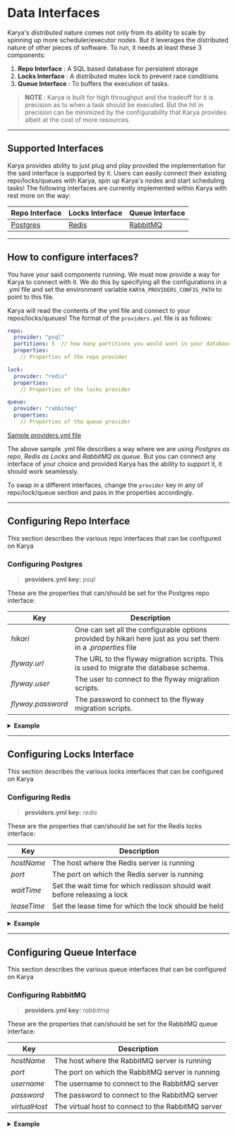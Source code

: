 # Data Interfaces

Karya's *distributed* nature comes not only from its ability to scale by spinning up more scheduler/executor nodes. But
it leverages the distributed nature of other pieces of software. To run, it needs at least these 3 components:

1. **Repo Interface** : A SQL based database for persistent storage
2. **Locks Interface** : A distributed mutex lock to prevent race conditions
3. **Queue Interface** : To buffers the execution of tasks.

> **NOTE** : Karya is built for high throughput and the tradeoff for it is precision as to when a task should be
> executed. But the hit in precision can be minimized by the configurability that Karya provides albeit at the cost of
> more resources.

---

## Supported Interfaces

Karya provides ability to just plug and play provided the implementation for the said interface is supported by it.
Users can easily connect their existing repo/locks/queues with Karya, spin up Karya's nodes and start scheduling tasks!
The following interfaces are currently implemented within Karya with rest more on the way:

| Repo Interface                          | Locks Interface            | Queue Interface                       |
|-----------------------------------------|----------------------------|---------------------------------------|
| [Postgres](https://www.postgresql.org/) | [Redis](https://redis.io/) | [RabbitMQ](https://www.rabbitmq.com/) |

---

## How to configure interfaces?

You have your said components running. We must now provide a way for Karya to connect with it. We do this by specifying
all the configurations in a .yml file and set the environment variable `KARYA_PROVIDERS_CONFIG_PATH` to point to this
file.

Karya will read the contents of the yml file and connect to your repos/locks/queues! The format of the `providers.yml`
file is as follows:

```yml
repo:
  provider: "psql"
  partitions: 5  // how many partitions you would want in your database. Usefull when the throughput is high
  properties:
    // Properties of the repo provider

lock:
  provider: "redis"
  properties:
    // Properties of the locks provider

queue:
  provider: "rabbitmq"
  properties:
    // Properties of the queue provider
```

[Sample providers.yml file](../../configs/providers.yml)

The above sample .yml file describes a way where we are using *Postgres as repo*, *Redis as Locks* and *RabbitMQ as
queue*. But you can connect any interface of your choice and provided Karya has the ability to support it, it should
work seamlessly.

To swap in a different interfaces, change the `provider` key in any of repo/lock/queue section and pass in the
properties accordingly.

---

## Configuring Repo Interface

This section describes the various repo interfaces that can be configured on Karya

### Configuring Postgres

> **providers.yml key:** *psql*

These are the properties that can/should be set for the Postgres repo interface:

| Key      | Description                                                                                                   |
|----------|---------------------------------------------------------------------------------------------------------------|
| *hikari* | One can set all the configurable options provided by hikari here just as you set them in a *.properties* file |
| *flyway.url* | The URL to the flyway migration scripts. This is used to migrate the database schema.                         |
| *flyway.user* | The user to connect to the flyway migration scripts.                                                          |
| *flyway.password* | The password to connect to the flyway migration scripts.                                                    |

<details>
<summary><strong>Example</strong></summary>

```yml
repo:
  provider: "psql"
  partitions: 5
  properties:
    hikari:
      dataSourceClassName: "org.postgresql.ds.PGSimpleDataSource"
      dataSource.user: "karya"
      dataSource.password: "karya"
      dataSource.databaseName: "karya"
      dataSource.portNumber: 5432
      dataSource.serverName: "localhost"
      maximumPoolSize: 1
      connectionTimeout: 5000
    flyway:
      url: "jdbc:postgresql://localhost:5432/karya"
      user: "karya"
      password: "karya"
```

</details>

---

## Configuring Locks Interface

This section describes the various locks interfaces that can be configured on Karya

### Configuring Redis

> **providers.yml key:** *redis*

These are the properties that can/should be set for the Redis locks interface:

| Key        | Description                                                              |
|------------|--------------------------------------------------------------------------|
| *hostName* | The host where the Redis server is running                               |
| *port*     | The port on which the Redis server is running                            |
| *waitTime* | Set the wait time for which redisson should wait before releasing a lock |
| *leaseTime*| Set the lease time for which the lock should be held                     |

<details>
<summary><strong>Example</strong></summary>

```yml
lock:
  provider: "redis"
  properties:
    hostname: "localhost"
    port: 6379
    waitTime: 1000
    leaseTime: 5000
```

</details>

---

## Configuring Queue Interface

This section describes the various queue interfaces that can be configured on Karya

### Configuring RabbitMQ

> **providers.yml key:** *rabbitmq*

These are the properties that can/should be set for the RabbitMQ queue interface:

| Key        | Description                                                                 |
|------------|-----------------------------------------------------------------------------|
| *hostName* | The host where the RabbitMQ server is running                               |
| *port*     | The port on which the RabbitMQ server is running                            |
| *username* | The username to connect to the RabbitMQ server                               |
| *password* | The password to connect to the RabbitMQ server                               |
| *virtualHost* | The virtual host to connect to the RabbitMQ server                          |

<details>

<summary><strong>Example</strong></summary>

```yml
queue:
  provider: "rabbitmq"
  properties:
    username: "karya"
    password: "karya"
    virtualHost: "/"
    hostname: "localhost"
    port: 5672
```

</details>

